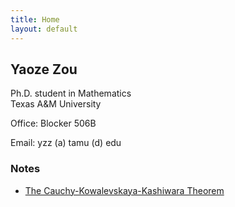 ```yaml
---
title: Home
layout: default
---
```


## Yaoze Zou

Ph.D. student in Mathematics<br>
Texas A&M University

Office: Blocker 506B

Email: yzz (a) tamu (d) edu

### Notes

- [The Cauchy-Kowalevskaya-Kashiwara Theorem](notes/ckk.pdf)
